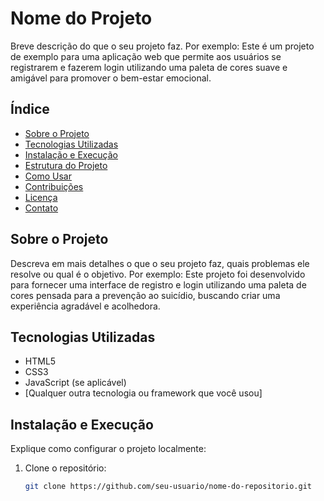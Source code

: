 # Nome do Projeto

Breve descrição do que o seu projeto faz. Por exemplo:
Este é um projeto de exemplo para uma aplicação web que permite aos usuários se registrarem e fazerem login utilizando uma paleta de cores suave e amigável para promover o bem-estar emocional.

## Índice

- [Sobre o Projeto](#sobre-o-projeto)
- [Tecnologias Utilizadas](#tecnologias-utilizadas)
- [Instalação e Execução](#instalação-e-execução)
- [Estrutura do Projeto](#estrutura-do-projeto)
- [Como Usar](#como-usar)
- [Contribuições](#contribuições)
- [Licença](#licença)
- [Contato](#contato)

## Sobre o Projeto

Descreva em mais detalhes o que o seu projeto faz, quais problemas ele resolve ou qual é o objetivo. Por exemplo:
Este projeto foi desenvolvido para fornecer uma interface de registro e login utilizando uma paleta de cores pensada para a prevenção ao suicídio, buscando criar uma experiência agradável e acolhedora.

## Tecnologias Utilizadas

- HTML5
- CSS3
- JavaScript (se aplicável)
- [Qualquer outra tecnologia ou framework que você usou]

## Instalação e Execução

Explique como configurar o projeto localmente:

1. Clone o repositório:
   ```bash
   git clone https://github.com/seu-usuario/nome-do-repositorio.git
